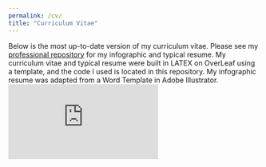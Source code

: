 ```yaml
---
permalink: /cv/
title: "Curriculum Vitae"
---
```

Below is the most up-to-date version of my curriculum vitae. Please see my <a href="https://github.com/jacobgorneau/professional" rel="noopener noreferrer" target="_blank">professional repository</a> for my infographic and typical resume. My curriculum vitae and typical resume were built in LATEX on OverLeaf using a template, and the code I used is located in this repository. My infographic resume was adapted from a Word Template in Adobe Illustrator.
<embed src="https://jacobgorneau.github.io/assets/pdfs/JA_Gorneau_Full_CV.pdf" type="application/pdf"/>

